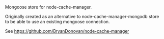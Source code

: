 Mongoose store for node-cache-manager.

Originally created as an alternative to node-cache-manager-mongodb store
to be able to use an existing mongoose connection.

See https://github.com/BryanDonovan/node-cache-manager